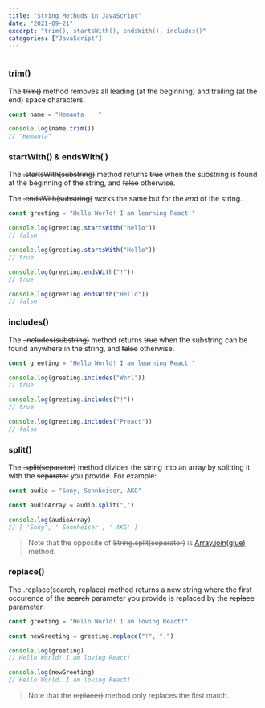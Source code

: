 ```yaml
---
title: "String Methods in JavaScript"
date: "2021-09-21"
excerpt: "trim(), startsWith(), endsWith(), includes()"
categories: ["JavaScript"]
---
```


```toc

```

### trim()

The ~~trim()~~ method removes all leading (at the beginning) and trailing (at the end) space characters.

```js {numberLines}
const name = "Hemanta    "

console.log(name.trim())
// "Hemanta"
```

### startWith() & endsWith( )

The ~~.startsWith(substring)~~ method returns ~~true~~ when the substring is found at the beginning of the string, and ~~false~~ otherwise.

The ~~.endsWith(substring)~~ works the same but for the _end_ of the string.

```js {numberLines}
const greeting = "Hello World! I am learning React!"

console.log(greeting.startsWith("hello"))
// false

console.log(greeting.startsWith("Hello"))
// true

console.log(greeting.endsWith("!"))
// true

console.log(greeting.endsWith("Hello"))
// false
```

### includes()

The ~~.includes(substring)~~ method returns ~~true~~ when the substring can be found anywhere in the string, and ~~false~~ otherwise.

```js {numberLines}
const greeting = "Hello World! I am learning React!"

console.log(greeting.includes("Worl"))
// true

console.log(greeting.includes("!"))
// true

console.log(greeting.includes("Preact"))
// false
```

### split()

The ~~.split(separator)~~ method divides the string into an array by splitting it with the ~~separator~~ you provide. For example:

```js {numberLines}
const audio = "Sony, Sennheiser, AKG"

const audioArray = audio.split(",")

console.log(audioArray)
// [ 'Sony', ' Sennheiser', ' AKG' ]
```

> Note that the opposite of ~~String.split(separator)~~ is [Array.join(glue)](https://hemanta.io/array-join-in-javascript/) method.

### replace()

The ~~.replace(search, replace)~~ method returns a new string where the first occurence of the ~~search~~ parameter you provide is replaced by the ~~replace~~ parameter.

```js {numberLines}
const greeting = "Hello World! I am loving React!"

const newGreeting = greeting.replace("!", ".")

console.log(greeting)
// Hello World! I am loving React!

console.log(newGreeting)
// Hello World. I am loving React!
```

> Note that the ~~replace()~~ method only replaces the first match.
